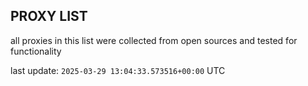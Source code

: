 ## PROXY LIST

all proxies in this list were collected from open sources and tested for functionality

last update: `2025-03-29 13:04:33.573516+00:00` UTC
